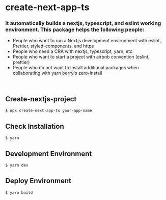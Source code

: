 # create-next-app-ts

### It automatically builds a nextjs, typescript, and eslint working environment. This package helps the following people:

-   People who want to run a Nextjs development environment with eslint, Prettier, styled-components, and https
-   People who need a CRA with nextjs, typescript, yarn, etc
-   People who want to start a project with airbnb convention (eslint, prettier)
-   People who do not want to install additional packages when collaborating with yarn berry's zero-install

<br />

## Create-nextjs-project

```
$ npx create-next-app-ts your-app-name
```

## Check Installation

```
$ yarn
```

## Development Environment

```
$ yarn dev
```

## Deploy Environment

```
$ yarn build
```
